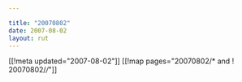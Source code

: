 ```yaml
---

title: "20070802"
date: 2007-08-02
layout: rut
---
```


[[!meta updated="2007-08-02"]]
[[!map pages="20070802/* and ! 20070802/*/*"]]

